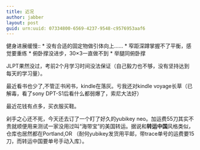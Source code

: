 ```yaml
---
title: 近况
author: jabber
layout: post
guid: urn:uuid: 07334800-6569-4237-9548-c9576953aaf6
---
```


健身进展缓慢:: 
    * 没有合适的固定物做引体向上……
    * 窄距深蹲掌握不了平衡，感觉要重练
    * 俯卧撑没进步，30×3一直做不到
    * 举腿同俯卧撑

JLPT果然没过，考前2个月学习时间没法保证（自己毅力也不够，没有坚持达到每天的学习量）。

最近看书也少了,不管正书闲书，kindle在落灰。亏我还对kindle voyage长草（已解毒，看了sony DPT-S1后看什么都弱爆了，索尼大法好）

最近花钱有点多，买衣服买鞋。

剁手之心还不死，今天还去订了一个盯了好久的yubikey neo。加运费55刀其实不贵就顺便用来测试一家没用过叫“海带宝”的美国转运。据说和**转运中国**风格类似，仓库也居然都在Portland,OR （耐何yubikey发货用平邮，带trace单号的运费要15刀，而转运中国要单号手动入库）。



